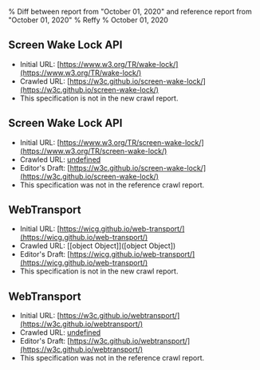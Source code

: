 % Diff between report from "October 01, 2020" and reference report from "October 01, 2020"
% Reffy
% October 01, 2020

## Screen Wake Lock API

- Initial URL: [https://www.w3.org/TR/wake-lock/](https://www.w3.org/TR/wake-lock/)
- Crawled URL: [https://w3c.github.io/screen-wake-lock/](https://w3c.github.io/screen-wake-lock/)
- This specification is not in the new crawl report.


## Screen Wake Lock API

- Initial URL: [https://www.w3.org/TR/screen-wake-lock/](https://www.w3.org/TR/screen-wake-lock/)
- Crawled URL: [undefined](undefined)
- Editor's Draft: [https://w3c.github.io/screen-wake-lock/](https://w3c.github.io/screen-wake-lock/)
- This specification was not in the reference crawl report.


## WebTransport

- Initial URL: [https://wicg.github.io/web-transport/](https://wicg.github.io/web-transport/)
- Crawled URL: [[object Object]]([object Object])
- Editor's Draft: [https://wicg.github.io/web-transport/](https://wicg.github.io/web-transport/)
- This specification is not in the new crawl report.


## WebTransport

- Initial URL: [https://w3c.github.io/webtransport/](https://w3c.github.io/webtransport/)
- Crawled URL: [undefined](undefined)
- Editor's Draft: [https://w3c.github.io/webtransport/](https://w3c.github.io/webtransport/)
- This specification was not in the reference crawl report.


